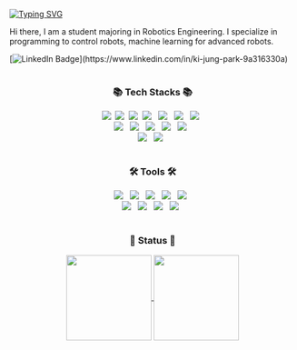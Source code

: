  [![Typing SVG](https://readme-typing-svg.demolab.com/?font=Sedan+SC&lines=Welcome+to+my+github+page+👋&color=000000&repeat=true&duration=3000&size=35&width=600&pause=10000)](https://git.io/typing-svg)

Hi there, I am a student majoring in Robotics Engineering. I specialize in programming to control robots, machine learning for advanced robots. <br>

[![LinkedIn Badge](https://img.shields.io/badge/LinkedIn-0077B5?style=for-the-badge&logo=linkedin&logoColor=white")](https://www.linkedin.com/in/ki-jung-park-9a316330a)


#

<!--![header](https://capsule-render.vercel.app/api?type=slice&color=auto&height=120&section=header&animation=fadeIn&text=Robotics%20Engineering&fontSize=60)-->

<!--
<div align="left">
  <h3>Best At</h3>
  <img src="https://img.shields.io/badge/c++-00599C?style=for-the-badge&logo=c%2B%2B&logoColor=white" />&nbsp
  <img src="https://img.shields.io/badge/C-A8B9CC?style=for-the-badge&logo=C&logoColor=white" />&nbsp
  <img src="https://img.shields.io/badge/AVR-000000?style=for-the-badge&logo=Atmel&logoColor=white"/> &nbsp
  <img src="https://img.shields.io/badge/Excel VBA-269539?style=for-the-badge&logo=excel&logoColor=white"/> &nbsp
  <img src="https://img.shields.io/badge/PowerPoint VBA-cc0000?style=for-the-badge&logo=powerpoint&logoColor=white"/>

  <h3>Confident At</h3>
  <img src="https://img.shields.io/badge/python-3670A0?style=for-the-badge&logo=python&logoColor=ffdd54" />&nbsp
  <img src="https://img.shields.io/badge/java-007396?style=for-the-badge&logo=java&logoColor=white" /> &nbsp
  <img src="https://img.shields.io/badge/matlab-F05032?style=for-the-badge&logo=mathwork&logoColor=white" /> &nbsp
  <img src="https://img.shields.io/badge/VHDL-666666?style=for-the-badge&logo=vhdl&logoColor=white"/>

  <h3>Tried Once or More</h3>
  <img src="https://img.shields.io/badge/Android-3DDC84?style=for-the-badge&logo=Android&logoColor=white"/> &nbsp
  <img src="https://img.shields.io/badge/Verilog-111111?style=for-the-badge&logo=verilog&logoColor=white"/> &nbsp
  <img src="https://img.shields.io/badge/MS Access-990000?style=for-the-badge&logo=powerpoint&logoColor=white"/> &nbsp
</div>
-->

<h3 align="center">📚 Tech Stacks 📚</h3>

<div align="center">
  <img src="https://img.shields.io/badge/c++-00599C?style=for-the-badge&logo=c%2B%2B&logoColor=white" />&nbsp
  <img src="https://img.shields.io/badge/C-A8B9CC?style=for-the-badge&logo=C&logoColor=white" />&nbsp 
  <img src="https://img.shields.io/badge/python-3670A0?style=for-the-badge&logo=python&logoColor=ffdd54" />&nbsp
  <img src="https://img.shields.io/badge/java-007396?style=for-the-badge&logo=java&logoColor=white" /> &nbsp
  <img src="https://img.shields.io/badge/matlab-F05032?style=for-the-badge&logo=mathwork&logoColor=white" /> &nbsp  
  <img src="https://img.shields.io/badge/Android-3DDC84?style=for-the-badge&logo=Android&logoColor=white"/> &nbsp
  <img src="https://img.shields.io/badge/AVR-000000?style=for-the-badge&logo=Atmel&logoColor=white"/> &nbsp
  <br>
  <img src="https://img.shields.io/badge/VHDL-666666?style=for-the-badge&logo=vhdl&logoColor=white"/> &nbsp
  <img src="https://img.shields.io/badge/Verilog-111111?style=for-the-badge&logo=verilog&logoColor=white"/> &nbsp
  <img src="https://img.shields.io/badge/Excel VBA-269539?style=for-the-badge&logo=excel&logoColor=white"/> &nbsp
  <img src="https://img.shields.io/badge/PowerPoint VBA-cc0000?style=for-the-badge&logo=powerpoint&logoColor=white"/> &nbsp
  <img src="https://img.shields.io/badge/MS Access-990000?style=for-the-badge&logo=powerpoint&logoColor=white"/> &nbsp
  <br>
  <img src="https://img.shields.io/badge/Linux-FCC624?style=for-the-badge&logo=linux&logoColor=black"/> &nbsp
  <img src="https://img.shields.io/badge/ROS2-22314E?style=for-the-badge&logo=ros&logoColor=white"/> &nbsp
</div>

<br>

<h3 align="center">🛠️ Tools 🛠️</h3>
<div align="center">
  <img src="https://img.shields.io/badge/github-181717?style=for-the-badge&logo=github&logoColor=white"> &nbsp
  <img src="https://img.shields.io/badge/git-F05032?style=for-the-badge&logo=git&logoColor=white"> &nbsp
  <img src="https://img.shields.io/badge/Visual Studio-56347c?style=for-the-badge&logo=visualstudio&logoColor=white"> &nbsp
  <img src="https://img.shields.io/badge/Visual Studio Code-2396f3?style=for-the-badge&logo=visualstudiocode&logoColor=white"> &nbsp
  <img src="https://img.shields.io/badge/Jupyter Notebook-F37626?style=for-the-badge&logo=jupyter&logoColor=white"> &nbsp <br>
 <img src="https://img.shields.io/badge/Ubuntu-E95420?style=for-the-badge&logo=Ubuntu&logoColor=white" /> &nbsp
  <img src="https://img.shields.io/badge/Atmel Studio-ed1c40?style=for-the-badge&logo=atmelstudio&logoColor=white"> &nbsp
  <img src="https://img.shields.io/badge/Android Studio-3DDC84?style=for-the-badge&logo=androidstudio&logoColor=white"> &nbsp
  <img src="https://img.shields.io/badge/Notion-EEEEEE?style=for-the-badge&logo=notion&logoColor=black" /> &nbsp
  
</div>

<br>

<h3 align="center">📌 Status 📌</h3>
<div align=center>
<a href="https://solved.ac/kijung553">
  <img height=150 align="center" src="http://mazassumnida.wtf/api/v2/generate_badge?boj=kijung553" />
</a>
<a href="https://github.com/mongshil553">
  <img height=150 align="center" src="https://github-readme-stats.vercel.app/api/top-langs?username=mongshil553&layout=compact&langs_count=8&border_color=888888&hide_border=true&theme=midnight-purple&card_width=320&exclude_repo=Scikit-Learn-Classification,Scikit-Learn-Regression,Scikit-Learn-Clustering,Computer-Vision-Hue-Entropy-Utilizing-Sliding-Window,Mini-Games-to-Choose-Meal" />
</a>
</div>


<!--![Anurag's GitHub stats](https://github-readme-stats.vercel.app/apiusername=mongshil553&show_icons=true&theme=radical)-->

<!--
**mongshil553/mongshil553** is a ✨ _special_ ✨ repository because its `README.md` (this file) appears on your GitHub profile.

Here are some ideas to get you started:

- 🔭 I’m currently working on ...
- 🌱 I’m currently learning ...
- 👯 I’m looking to collaborate on ...
- 🤔 I’m looking for help with ...
- 💬 Ask me about ...
- 📫 How to reach me: ...
- 😄 Pronouns: ...
- ⚡ Fun fact: ...
-->
